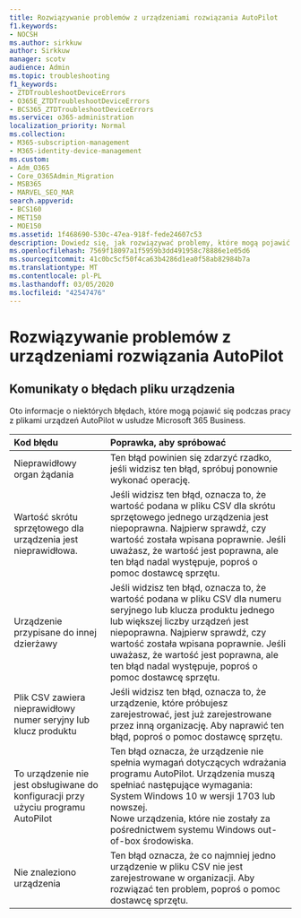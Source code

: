 ```yaml
---
title: Rozwiązywanie problemów z urządzeniami rozwiązania AutoPilot
f1.keywords:
- NOCSH
ms.author: sirkkuw
author: Sirkkuw
manager: scotv
audience: Admin
ms.topic: troubleshooting
f1_keywords:
- ZTDTroubleshootDeviceErrors
- O365E_ZTDTroubleshootDeviceErrors
- BCS365_ZTDTroubleshootDeviceErrors
ms.service: o365-administration
localization_priority: Normal
ms.collection:
- M365-subscription-management
- M365-identity-device-management
ms.custom:
- Adm_O365
- Core_O365Admin_Migration
- MSB365
- MARVEL_SEO_MAR
search.appverid:
- BCS160
- MET150
- MOE150
ms.assetid: 1f468690-530c-47ea-918f-fede24607c53
description: Dowiedz się, jak rozwiązywać problemy, które mogą pojawić się podczas pracy z plikami urządzeń AutoPilot w usłudze Microsoft 365 Business.
ms.openlocfilehash: 7569f18097a1f5959b3dd491958c78886e1e05d6
ms.sourcegitcommit: 41c0bc5cf50f4ca63b4286d1ea0f58ab82984b7a
ms.translationtype: MT
ms.contentlocale: pl-PL
ms.lasthandoff: 03/05/2020
ms.locfileid: "42547476"
---
```

# <a name="troubleshoot-autopilot-device-errors"></a>Rozwiązywanie problemów z urządzeniami rozwiązania AutoPilot

## <a name="device-file-error-messages"></a>Komunikaty o błędach pliku urządzenia

Oto informacje o niektórych błędach, które mogą pojawić się podczas pracy z plikami urządzeń AutoPilot w usłudze Microsoft 365 Business. 
  
|**Kod błędu**|**Poprawka, aby spróbować**|
|:-----|:-----|
|Nieprawidłowy organ żądania  <br/> |Ten błąd powinien się zdarzyć rzadko, jeśli widzisz ten błąd, spróbuj ponownie wykonać operację.  <br/> |
|Wartość skrótu sprzętowego dla urządzenia jest nieprawidłowa.  <br/> |Jeśli widzisz ten błąd, oznacza to, że wartość podana w pliku CSV dla skrótu sprzętowego jednego urządzenia jest niepoprawna. Najpierw sprawdź, czy wartość została wpisana poprawnie. Jeśli uważasz, że wartość jest poprawna, ale ten błąd nadal występuje, poproś o pomoc dostawcę sprzętu.  <br/> |
|Urządzenie przypisane do innej dzierżawy  <br/> |Jeśli widzisz ten błąd, oznacza to, że wartość podana w pliku CSV dla numeru seryjnego lub klucza produktu jednego lub większej liczby urządzeń jest niepoprawna. Najpierw sprawdź, czy wartość została wpisana poprawnie. Jeśli uważasz, że wartość jest poprawna, ale ten błąd nadal występuje, poproś o pomoc dostawcę sprzętu.  <br/> |
|Plik CSV zawiera nieprawidłowy numer seryjny lub klucz produktu  <br/> |Jeśli widzisz ten błąd, oznacza to, że urządzenie, które próbujesz zarejestrować, jest już zarejestrowane przez inną organizację. Aby naprawić ten błąd, poproś o pomoc dostawcę sprzętu.  <br/> |
|To urządzenie nie jest obsługiwane do konfiguracji przy użyciu programu AutoPilot  <br/> | Ten błąd oznacza, że urządzenie nie spełnia wymagań dotyczących wdrażania programu AutoPilot. Urządzenia muszą spełniać następujące wymagania:  <br/>  System Windows 10 w wersji 1703 lub nowszej.  <br/>  Nowe urządzenia, które nie zostały za pośrednictwem systemu Windows out-of-box środowiska.  <br/> |
|Nie znaleziono urządzenia  <br/> |Ten błąd oznacza, że co najmniej jedno urządzenie w pliku CSV nie jest zarejestrowane w organizacji. Aby rozwiązać ten problem, poproś o pomoc dostawcę sprzętu.  <br/> |
